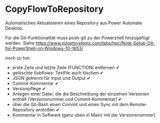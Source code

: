 # CopyFlowToRepository

Automatisches Aktualisieren eines Repository aus Power Automate Desktop.

Für die Git-Funktionalität muss posh-git zu der Powershell hinzugefügt werden.
Siehe https://www.pugetsystems.com/labs/hpc/Note-Setup-Git-for-PowerShell-on-Windows-10-1653/

noch zu tun:
- erste Zeile und letzte Zeile (FUNCTION) entfernen ✔
- gelöschte Subflows: Textfile auch löschen ✔
- JSON getrennt für Input und Output ✔
- Commit-Kommentar ✔
- Versionpflege ✔
- Anlegen einer Datei, die die Beschreibung der einzelnen Versionen enthält (Versionsnummer und Commit-Kommentar) ✔
- über die Git-Bash einen Commit und einen Sync mit dem Remote-Repository anstoßen ✔
- Kommentar in Software (ganz oben in Main) mit der Versionsnummer)
